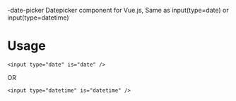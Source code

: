 -date-picker
Datepicker component for Vue.js, Same as input(type=date) or input(type=datetime)

# Usage

```
<input type="date" is="date" />
```
OR
```
<input type="datetime" is="datetime" />
```

